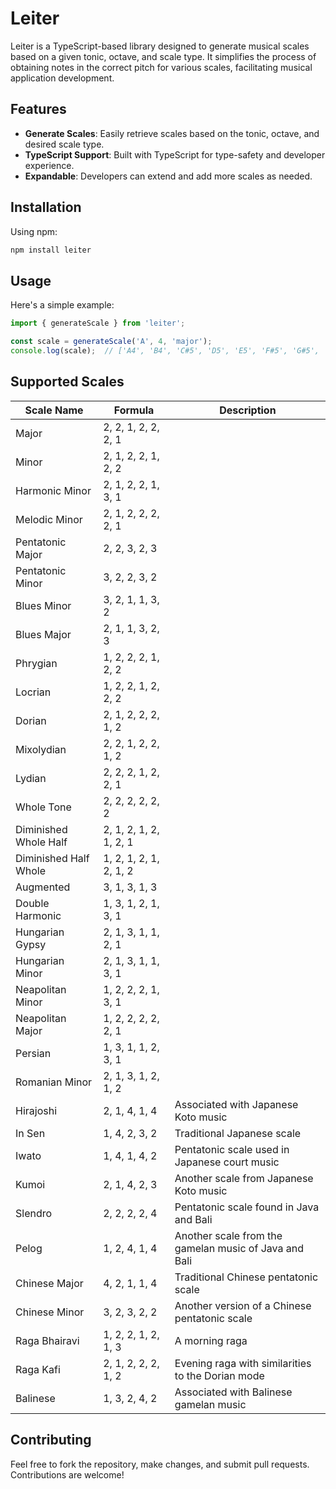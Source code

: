 # Leiter
Leiter is a TypeScript-based library designed to generate musical scales based on a given tonic, octave, and scale type. It simplifies the process of obtaining notes in the correct pitch for various scales, facilitating musical application development.

## Features

- **Generate Scales**: Easily retrieve scales based on the tonic, octave, and desired scale type.
- **TypeScript Support**: Built with TypeScript for type-safety and developer experience.
- **Expandable**: Developers can extend and add more scales as needed.

## Installation

Using npm:
```bash
npm install leiter
````

## Usage

Here's a simple example:

```typescript
import { generateScale } from 'leiter';

const scale = generateScale('A', 4, 'major');
console.log(scale);  // ['A4', 'B4', 'C#5', 'D5', 'E5', 'F#5', 'G#5', 'A5']
````

## Supported Scales

| Scale Name           | Formula                                     | Description                            |
|----------------------|---------------------------------------------|----------------------------------|
| Major                | 2, 2, 1, 2, 2, 2, 1                         |                                  |
| Minor                | 2, 1, 2, 2, 1, 2, 2                         |                                  |
| Harmonic Minor       | 2, 1, 2, 2, 1, 3, 1                         |                                  |
| Melodic Minor        | 2, 1, 2, 2, 2, 2, 1                         |                                  |
| Pentatonic Major     | 2, 2, 3, 2, 3                               |                                  |
| Pentatonic Minor     | 3, 2, 2, 3, 2                               |                                  |
| Blues Minor          | 3, 2, 1, 1, 3, 2                            |                                  |
| Blues Major          | 2, 1, 1, 3, 2, 3                            |                                  |
| Phrygian             | 1, 2, 2, 2, 1, 2, 2                         |                                  |
| Locrian              | 1, 2, 2, 1, 2, 2, 2                         |                                  |
| Dorian               | 2, 1, 2, 2, 2, 1, 2                         |                                  |
| Mixolydian           | 2, 2, 1, 2, 2, 1, 2                         |                                  |
| Lydian               | 2, 2, 2, 1, 2, 2, 1                         |                                  |
| Whole Tone           | 2, 2, 2, 2, 2, 2                            |                                  |
| Diminished Whole Half| 2, 1, 2, 1, 2, 1, 2, 1                      |                                  |
| Diminished Half Whole| 1, 2, 1, 2, 1, 2, 1, 2                      |                                  |
| Augmented            | 3, 1, 3, 1, 3                               |                                  |
| Double Harmonic      | 1, 3, 1, 2, 1, 3, 1                         |                                  |
| Hungarian Gypsy      | 2, 1, 3, 1, 1, 2, 1                         |                                  |
| Hungarian Minor      | 2, 1, 3, 1, 1, 3, 1                         |                                  |
| Neapolitan Minor     | 1, 2, 2, 2, 1, 3, 1                         |                                  |
| Neapolitan Major     | 1, 2, 2, 2, 2, 2, 1                         |                                  |
| Persian              | 1, 3, 1, 1, 2, 3, 1                         |                                  |
| Romanian Minor       | 2, 1, 3, 1, 2, 1, 2                         |                                  |
| Hirajoshi            | 2, 1, 4, 1, 4                               | Associated with Japanese Koto music |
| In Sen               | 1, 4, 2, 3, 2                               | Traditional Japanese scale      |
| Iwato                | 1, 4, 1, 4, 2                               | Pentatonic scale used in Japanese court music |
| Kumoi                | 2, 1, 4, 2, 3                               | Another scale from Japanese Koto music |
| Slendro              | 2, 2, 2, 2, 4                               | Pentatonic scale found in Java and Bali |
| Pelog                | 1, 2, 4, 1, 4                               | Another scale from the gamelan music of Java and Bali |
| Chinese Major        | 4, 2, 1, 1, 4                               | Traditional Chinese pentatonic scale |
| Chinese Minor        | 3, 2, 3, 2, 2                               | Another version of a Chinese pentatonic scale |
| Raga Bhairavi        | 1, 2, 2, 1, 2, 1, 3                         | A morning raga                   |
| Raga Kafi            | 2, 1, 2, 2, 2, 1, 2                         | Evening raga with similarities to the Dorian mode |
| Balinese             | 1, 3, 2, 4, 2                               | Associated with Balinese gamelan music |


## Contributing

Feel free to fork the repository, make changes, and submit pull requests. Contributions are welcome!
